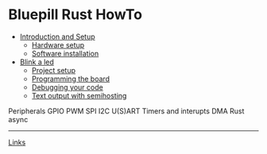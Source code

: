 # Bluepill Rust HowTo

- [Introduction and Setup](./introduction.md)
  - [Hardware setup](./setup_hardware.md)
  - [Software installation](./setup_software.md)
- [Blink a led](./blink.md)
  - [Project setup](./project_setup.md)
  - [Programming the board](./programming.md)
  - [Debugging your code](./debugging.md)
  - [Text output with semihosting](./semihosting.md)

Peripherals
  GPIO
  PWM
  SPI
  I2C
  U(S)ART
Timers and interupts
DMA
Rust async

-----------

[Links](./links.md)
